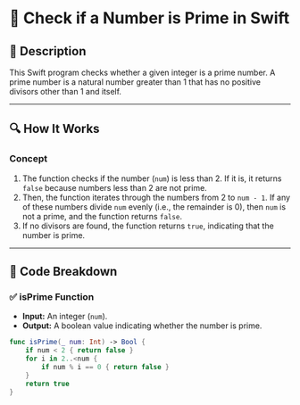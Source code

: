 # 📌 Check if a Number is Prime in Swift

## 🚀 Description
This Swift program checks whether a given integer is a prime number. A prime number is a natural number greater than 1 that has no positive divisors other than 1 and itself.

---

## 🔍 How It Works

### **Concept**
1. The function checks if the number (`num`) is less than 2. If it is, it returns `false` because numbers less than 2 are not prime.
2. Then, the function iterates through the numbers from 2 to `num - 1`. If any of these numbers divide `num` evenly (i.e., the remainder is 0), then `num` is not a prime, and the function returns `false`.
3. If no divisors are found, the function returns `true`, indicating that the number is prime.

---

## 📂 Code Breakdown

### ✅ **isPrime Function**
- **Input:** An integer (`num`).
- **Output:** A boolean value indicating whether the number is prime.

```swift
func isPrime(_ num: Int) -> Bool {
    if num < 2 { return false }
    for i in 2..<num {
        if num % i == 0 { return false }
    }
    return true
}
```
